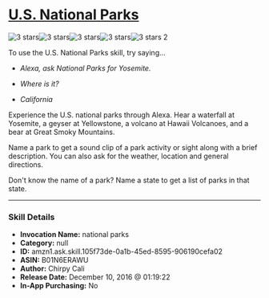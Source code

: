 # [U.S. National Parks](http://alexa.amazon.com/#skills/amzn1.ask.skill.105f73de-0a1b-45ed-8595-906190cefa02)
![3 stars](../../images/ic_star_black_18dp_1x.png)![3 stars](../../images/ic_star_black_18dp_1x.png)![3 stars](../../images/ic_star_black_18dp_1x.png)![3 stars](../../images/ic_star_border_black_18dp_1x.png)![3 stars](../../images/ic_star_border_black_18dp_1x.png) 2

To use the U.S. National Parks skill, try saying...

* *Alexa, ask National Parks for Yosemite.*

* *Where is it?*

* *California*

Experience the U.S. national parks through Alexa. Hear a waterfall at Yosemite, a geyser at Yellowstone, a volcano at Hawaii Volcanoes, and a bear at Great Smoky Mountains.

Name a park to get a sound clip of a park activity or sight along with a brief description. You can also ask for the weather, location and general directions.

Don't know the name of a park? Name a state to get a list of parks in that state.

***

### Skill Details

* **Invocation Name:** national parks
* **Category:** null
* **ID:** amzn1.ask.skill.105f73de-0a1b-45ed-8595-906190cefa02
* **ASIN:** B01N6ERAWU
* **Author:** Chirpy Cali
* **Release Date:** December 10, 2016 @ 01:19:22
* **In-App Purchasing:** No
